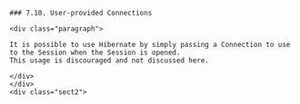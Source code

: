 
   
    ### 7.10. User-provided Connections

    <div class="paragraph">

    It is possible to use Hibernate by simply passing a Connection to use to the Session when the Session is opened.
    This usage is discouraged and not discussed here.

    </div>
    </div>
    <div class="sect2">